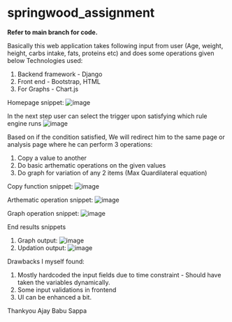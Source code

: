 # springwood_assignment

**Refer to main branch for code.**

Basically this web application takes following input from user (Age, weight, height, carbs intake, fats, proteins etc) and does some operations given below
Technologies used:
  1. Backend framework - Django
  2. Front end - Bootstrap, HTML
  3. For Graphs - Chart.js
  
Homepage snippet:
![image](https://user-images.githubusercontent.com/61613753/222070983-e7f452d2-647b-4399-a4bd-3afdc3881159.png)

In the next step user can select the trigger upon satisfying which rule engine runs
![image](https://user-images.githubusercontent.com/61613753/222071561-cf9d8b52-e2c2-4e11-83ce-a897035a93af.png)

Based on if the condition satisfied, We will redirect him to the same page or analysis page where he can perform 3 operations:
  1. Copy a value to another
  2. Do basic arthematic operations on the given values
  3. Do graph for variation of any 2 items (Max Quardilateral equation)
 
 Copy function snippet:
 ![image](https://user-images.githubusercontent.com/61613753/222072342-f3216a7e-1959-495c-89c8-100533e1e45f.png)

Arthematic operation snippet:
![image](https://user-images.githubusercontent.com/61613753/222072491-ff9968fc-9e12-4c5a-8f11-2eff8e0bc79d.png)

Graph operation snippet:
![image](https://user-images.githubusercontent.com/61613753/222072648-d3ccde3f-5ff3-489b-8f48-748accfa6366.png)

End results snippets
1. Graph output: ![image](https://user-images.githubusercontent.com/61613753/222072809-9da59943-6d7f-41c1-bda3-1095ad919723.png)
2. Updation output: ![image](https://user-images.githubusercontent.com/61613753/222072934-ab59bb69-fc90-4678-b18c-a6894cef850f.png)


Drawbacks I myself found:
1. Mostly hardcoded the input fields due to time constraint - Should have taken the variables dynamically.
2. Some input validations in frontend 
3. UI can be enhanced a bit.


Thankyou
Ajay Babu Sappa

